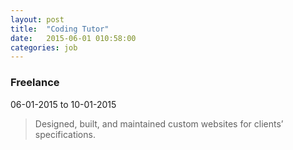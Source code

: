 ```yaml
---
layout: post
title:  "Coding Tutor"
date:   2015-06-01 010:58:00
categories: job
---
```


### Freelance
06-01-2015 to 10-01-2015

> Designed, built, and maintained custom websites for clients’ specifications.
